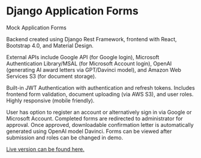 # Django Application Forms
Mock Application Forms

Backend created using Django Rest Framework, frontend with React, Bootstrap 4.0, and Material Design. 

External APIs include Google API (for Google login), Microsoft Authentication Library/MSAL (for Microsoft Account login), OpenAI (generating AI award letters via GPT/Davinci model), and Amazon Web Services S3 (for document storage). 

Built-in JWT Authentication with authentication and refresh tokens. Includes frontend form validation, document uploading (via AWS S3), and user roles. Highly responsive (mobile friendly).

User has option to register an account or alternatively sign in via Google or Microsoft Account. Completed forms are redirected to administrator for approval. Once approved, downloadable confirmation letter is automatically generated using OpenAI model Davinci.  Forms can be viewed after submission and roles can be changed in demo.

<a href = 'https://forms.olivera.tech'>Live version can be found here.<a/>
